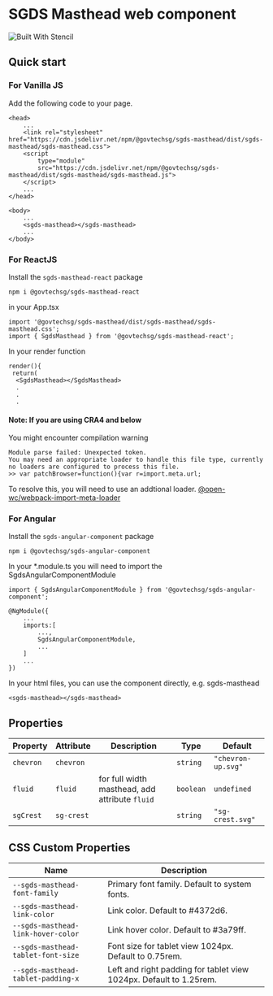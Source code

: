 # SGDS Masthead web component

![Built With Stencil](https://img.shields.io/badge/-Built%20With%20Stencil-16161d.svg?logo=data%3Aimage%2Fsvg%2Bxml%3Bbase64%2CPD94bWwgdmVyc2lvbj0iMS4wIiBlbmNvZGluZz0idXRmLTgiPz4KPCEtLSBHZW5lcmF0b3I6IEFkb2JlIElsbHVzdHJhdG9yIDE5LjIuMSwgU1ZHIEV4cG9ydCBQbHVnLUluIC4gU1ZHIFZlcnNpb246IDYuMDAgQnVpbGQgMCkgIC0tPgo8c3ZnIHZlcnNpb249IjEuMSIgaWQ9IkxheWVyXzEiIHhtbG5zPSJodHRwOi8vd3d3LnczLm9yZy8yMDAwL3N2ZyIgeG1sbnM6eGxpbms9Imh0dHA6Ly93d3cudzMub3JnLzE5OTkveGxpbmsiIHg9IjBweCIgeT0iMHB4IgoJIHZpZXdCb3g9IjAgMCA1MTIgNTEyIiBzdHlsZT0iZW5hYmxlLWJhY2tncm91bmQ6bmV3IDAgMCA1MTIgNTEyOyIgeG1sOnNwYWNlPSJwcmVzZXJ2ZSI%2BCjxzdHlsZSB0eXBlPSJ0ZXh0L2NzcyI%2BCgkuc3Qwe2ZpbGw6I0ZGRkZGRjt9Cjwvc3R5bGU%2BCjxwYXRoIGNsYXNzPSJzdDAiIGQ9Ik00MjQuNywzNzMuOWMwLDM3LjYtNTUuMSw2OC42LTkyLjcsNjguNkgxODAuNGMtMzcuOSwwLTkyLjctMzAuNy05Mi43LTY4LjZ2LTMuNmgzMzYuOVYzNzMuOXoiLz4KPHBhdGggY2xhc3M9InN0MCIgZD0iTTQyNC43LDI5Mi4xSDE4MC40Yy0zNy42LDAtOTIuNy0zMS05Mi43LTY4LjZ2LTMuNkgzMzJjMzcuNiwwLDkyLjcsMzEsOTIuNyw2OC42VjI5Mi4xeiIvPgo8cGF0aCBjbGFzcz0ic3QwIiBkPSJNNDI0LjcsMTQxLjdIODcuN3YtMy42YzAtMzcuNiw1NC44LTY4LjYsOTIuNy02OC42SDMzMmMzNy45LDAsOTIuNywzMC43LDkyLjcsNjguNlYxNDEuN3oiLz4KPC9zdmc%2BCg%3D%3D&colorA=16161d&style=flat-square)

## Quick start

### For Vanilla JS

Add the following code to your page.

```
<head>
    ...
    <link rel="stylesheet" href="https://cdn.jsdelivr.net/npm/@govtechsg/sgds-masthead/dist/sgds-masthead/sgds-masthead.css">
    <script
        type="module"
        src="https://cdn.jsdelivr.net/npm/@govtechsg/sgds-masthead/dist/sgds-masthead/sgds-masthead.js">
    </script>
    ...
</head>

<body>
    ...
    <sgds-masthead></sgds-masthead>
    ...
</body>
```

### For ReactJS

Install the `sgds-masthead-react` package

```
npm i @govtechsg/sgds-masthead-react
```

in your App.tsx

```
import '@govtechsg/sgds-masthead/dist/sgds-masthead/sgds-masthead.css';
import { SgdsMasthead } from '@govtechsg/sgds-masthead-react';
```

In your render function

```
render(){
 return(
  <SgdsMasthead></SgdsMasthead>
  .
  .
  .
```

#### Note: If you are using CRA4 and below

You might encounter compilation warning

```
Module parse failed: Unexpected token.
You may need an appropriate loader to handle this file type, currently no loaders are configured to process this file.
>> var patchBrowser=function(){var r=import.meta.url;
```

To resolve this, you will need to use an addtional loader. [@open-wc/webpack-import-meta-loader](https://www.npmjs.com/package/@open-wc/webpack-import-meta-loader/v/0.4.7)

### For Angular

Install the `sgds-angular-component` package

```
npm i @govtechsg/sgds-angular-component
```

In your \*.module.ts you will need to import the SgdsAngularComponentModule

```
import { SgdsAngularComponentModule } from '@govtechsg/sgds-angular-component';

@NgModule({
    ...
    imports:[
        ...,
        SgdsAngularComponentModule,
        ...
    ]
    ...
})
```

In your html files, you can use the component directly, e.g. sgds-masthead

```
<sgds-masthead></sgds-masthead>
```

## Properties

| Property  | Attribute  | Description                                    | Type      | Default            |
| --------- | ---------- | ---------------------------------------------- | --------- | ------------------ |
| `chevron` | `chevron`  |                                                | `string`  | `"chevron-up.svg"` |
| `fluid`   | `fluid`    | for full width masthead, add attribute `fluid` | `boolean` | `undefined`        |
| `sgCrest` | `sg-crest` |                                                | `string`  | `"sg-crest.svg"`   |

## CSS Custom Properties

| Name                               | Description                                                        |
| ---------------------------------- | ------------------------------------------------------------------ |
| `--sgds-masthead-font-family`      | Primary font family. Default to system fonts.                      |
| `--sgds-masthead-link-color`       | Link color. Default to #4372d6.                                    |
| `--sgds-masthead-link-hover-color` | Link hover color. Default to #3a79ff.                              |
| `--sgds-masthead-tablet-font-size` | Font size for tablet view 1024px. Default to 0.75rem.              |
| `--sgds-masthead-tablet-padding-x` | Left and right padding for tablet view 1024px. Default to 1.25rem. |

